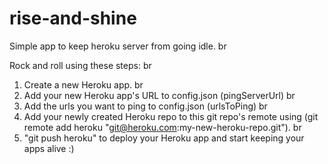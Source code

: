 rise-and-shine
==============

Simple app to keep heroku server from going idle. br

Rock and roll using these steps: br

1) Create a new Heroku app. br
2) Add your new Heroku app's URL to config.json (pingServerUrl) br
3) Add the urls you want to ping to config.json (urlsToPing) br
4) Add your newly created Heroku repo to this git repo's remote using (git remote add heroku  "git@heroku.com:my-new-heroku-repo.git"). br
5) "git push heroku" to deploy your Heroku app and start keeping your apps alive :)
